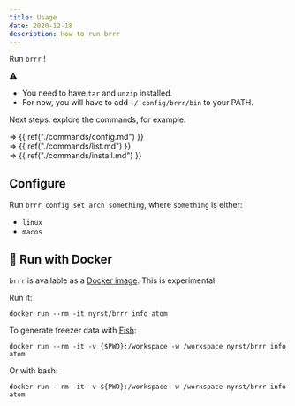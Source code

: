 ```yaml
---
title: Usage
date: 2020-12-18
description: How to run brrr
---
```


Run `brrr` !

:warning:

- You need to have `tar` and `unzip` installed.
- For now, you will have to add `~/.config/brrr/bin` to your PATH.

Next steps: explore the commands, for example:

=> {{ ref("./commands/config.md") }}<br>
=> {{ ref("./commands/list.md") }}<br>
=> {{ ref("./commands/install.md") }}

## Configure

Run `brrr config set arch something`, where `something` is either:

- `linux`
- `macos`

## :construction: Run with Docker

`brrr` is available as a [Docker image](https://hub.docker.com/r/nyrst/brrr). This is experimental!

Run it:

```shell
docker run --rm -it nyrst/brrr info atom
```

To generate freezer data with [Fish](https://fishshell.com/):

```shell
docker run --rm -it -v {$PWD}:/workspace -w /workspace nyrst/brrr info atom
```

Or with bash:

```shell
docker run --rm -it -v ${PWD}:/workspace -w /workspace nyrst/brrr info atom
```
